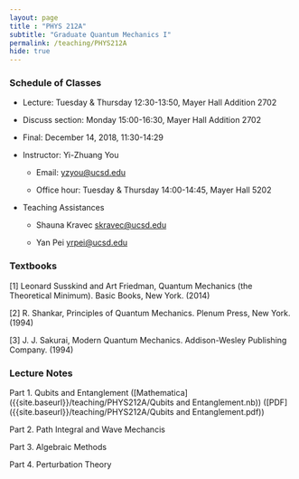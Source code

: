 ```yaml
---
layout: page 
title : "PHYS 212A"
subtitle: "Graduate Quantum Mechanics I"
permalink: /teaching/PHYS212A
hide: true
---
```


### Schedule of Classes

* Lecture: Tuesday & Thursday 12:30-13:50, Mayer Hall Addition 2702

* Discuss section: Monday 15:00-16:30, Mayer Hall Addition 2702 

* Final: December 14, 2018, 11:30-14:29

* Instructor: Yi-Zhuang You

  * Email: <yzyou@ucsd.edu>

  * Office hour: Tuesday & Thursday 14:00-14:45, Mayer Hall 5202

* Teaching Assistances
 
  * Shauna Kravec <skravec@ucsd.edu>

  * Yan Pei <yrpei@ucsd.edu>

### Textbooks

[1] Leonard Susskind and Art Friedman, Quantum Mechanics (the Theoretical Minimum). Basic Books, New York. (2014)

[2] R. Shankar, Principles of Quantum Mechanics. Plenum Press, New York. (1994)

[3] J. J. Sakurai, Modern Quantum Mechanics. Addison-Wesley Publishing Company. (1994)

### Lecture Notes

Part 1. Qubits and Entanglement ([Mathematica]({{site.baseurl}}/teaching/PHYS212A/Qubits and Entanglement.nb)) ([PDF]({{site.baseurl}}/teaching/PHYS212A/Qubits and Entanglement.pdf))

Part 2. Path Integral and Wave Mechancis

Part 3. Algebraic Methods

Part 4. Perturbation Theory

